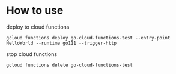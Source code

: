 # How to use

deploy to cloud functions
```
gcloud functions deploy go-cloud-functions-test --entry-point HelloWorld --runtime go111 --trigger-http
```
stop cloud functions
```
gcloud functions delete go-cloud-functions-test
```

